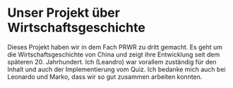 # Unser Projekt über Wirtschaftsgeschichte

Dieses Projekt haben wir in dem Fach PRWR zu dritt gemacht. Es geht um die Wirtschaftsgeschichte von China und zeigt ihre Entwicklung seit dem späteren 20. Jahrhundert. 
Ich (Leandro) war vorallem zuständig für den Inhalt und auch der Implementierung vom Quiz. Ich bedanke mich auch bei Leonardo und Marko, dass wir so gut zusammen arbeiten konnten. 
